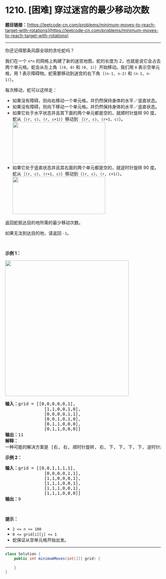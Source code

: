 # 1210. [困难] 穿过迷宫的最少移动次数

**题目链接：**[https://leetcode-cn.com/problems/minimum-moves-to-reach-target-with-rotations](https://leetcode-cn.com/problems/minimum-moves-to-reach-target-with-rotations)

---

<div class="content__1Y2H">
 <div class="notranslate">
  <p>你还记得那条风靡全球的贪吃蛇吗？</p> 
  <p>我们在一个&nbsp;<code>n*n</code>&nbsp;的网格上构建了新的迷宫地图，蛇的长度为 2，也就是说它会占去两个单元格。蛇会从左上角（<code>(0, 0)</code>&nbsp;和&nbsp;<code>(0, 1)</code>）开始移动。我们用 <code>0</code> 表示空单元格，用 1 表示障碍物。蛇需要移动到迷宫的右下角（<code>(n-1, n-2)</code>&nbsp;和&nbsp;<code>(n-1, n-1)</code>）。</p> 
  <p>每次移动，蛇可以这样走：</p> 
  <ul> 
   <li>如果没有障碍，则向右移动一个单元格。并仍然保持身体的水平／竖直状态。</li> 
   <li>如果没有障碍，则向下移动一个单元格。并仍然保持身体的水平／竖直状态。</li> 
   <li>如果它处于水平状态并且其下面的两个单元都是空的，就顺时针旋转 90 度。蛇从（<code>(r, c)</code>、<code>(r, c+1)</code>）移动到 （<code>(r, c)</code>、<code>(r+1, c)</code>）。<br> <img style="height: 134px; width: 300px;" src="/aliyun-lc-upload/uploads/2019/09/28/image-2.png" alt=""></li> 
   <li>如果它处于竖直状态并且其右面的两个单元都是空的，就逆时针旋转 90 度。蛇从（<code>(r, c)</code>、<code>(r+1, c)</code>）移动到（<code>(r, c)</code>、<code>(r, c+1)</code>）。<br> <img style="height: 121px; width: 300px;" src="/aliyun-lc-upload/uploads/2019/09/28/image-1.png" alt=""></li> 
  </ul> 
  <p>返回蛇抵达目的地所需的最少移动次数。</p> 
  <p>如果无法到达目的地，请返回&nbsp;<code>-1</code>。</p> 
  <p>&nbsp;</p> 
  <p><strong>示例 1：</strong></p> 
  <p><strong><img style="height: 439px; width: 400px;" src="/aliyun-lc-upload/uploads/2019/09/28/image.png" alt=""></strong></p> 
  <pre class="language-text"><strong>输入：</strong>grid = [[0,0,0,0,0,1],
               [1,1,0,0,1,0],
&nbsp;              [0,0,0,0,1,1],
&nbsp;              [0,0,1,0,1,0],
&nbsp;              [0,1,1,0,0,0],
&nbsp;              [0,1,1,0,0,0]]
<strong>输出：</strong>11
<strong>解释：
</strong>一种可能的解决方案是 [右, 右, 顺时针旋转, 右, 下, 下, 下, 下, 逆时针旋转, 右, 下]。
</pre> 
  <p><strong>示例 2：</strong></p> 
  <pre class="language-text"><strong>输入：</strong>grid = [[0,0,1,1,1,1],
&nbsp;              [0,0,0,0,1,1],
&nbsp;              [1,1,0,0,0,1],
&nbsp;              [1,1,1,0,0,1],
&nbsp;              [1,1,1,0,0,1],
&nbsp;              [1,1,1,0,0,0]]
<strong>输出：</strong>9
</pre> 
  <p>&nbsp;</p> 
  <p><strong>提示：</strong></p> 
  <ul> 
   <li><code>2 &lt;= n &lt;= 100</code></li> 
   <li><code>0 &lt;= grid[i][j] &lt;= 1</code></li> 
   <li>蛇保证从空单元格开始出发。</li> 
  </ul> 
 </div>
</div>

---

```java
class Solution {
    public int minimumMoves(int[][] grid) {
        
    }
}
```